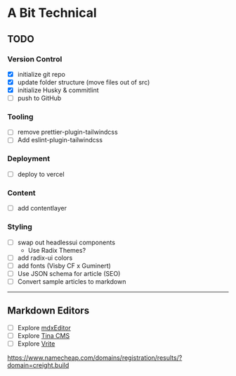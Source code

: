 # A Bit Technical

## TODO
### Version Control
- [x] initialize git repo
- [x] update folder structure (move files out of src)
- [x] initialize Husky & commitlint
- [ ] push to GitHub
### Tooling
- [ ] remove prettier-plugin-tailwindcss
- [ ] Add eslint-plugin-tailwindcss
### Deployment
- [ ] deploy to vercel
### Content
- [ ] add contentlayer
### Styling
- [ ] swap out headlessui components
  - Use Radix Themes?
- [ ] add radix-ui colors
- [ ] add fonts (Visby CF x Guminert)
- [ ] Use JSON schema for article (SEO)
- [ ] Convert sample articles to markdown
---
## Markdown Editors
- [ ] Explore [mdxEditor](https://mdxeditor.dev/)
- [ ] Explore [Tina CMS](https://tina.io/docs/editing/markdown/)
- [ ] Explore [Vrite](https://vrite.io/blog/wysiwyg-for-mdx-introducing-vrite-s-hybrid-editor/)

https://www.namecheap.com/domains/registration/results/?domain=creight.build
